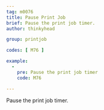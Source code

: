 ```yaml
---
tag: m0076
title: Pause Print Job
brief: Pause the print job timer.
author: thinkyhead

group: printjob

codes: [ M76 ]

example:
  -
    pre: Pause the print job timer
    code: M76

---
```


Pause the print job timer.
